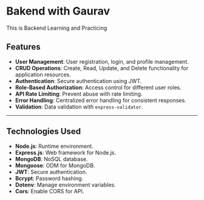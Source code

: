 # Bakend with Gaurav

This is Backend Learning and Practicing 

## **Features**

- **User Management**: User registration, login, and profile management.  
- **CRUD Operations**: Create, Read, Update, and Delete functionality for application resources.  
- **Authentication**: Secure authentication using JWT.  
- **Role-Based Authorization**: Access control for different user roles.  
- **API Rate Limiting**: Prevent abuse with rate limiting.  
- **Error Handling**: Centralized error handling for consistent responses.  
- **Validation**: Data validation with `express-validator`.  

---

## **Technologies Used**

- **Node.js**: Runtime environment.  
- **Express.js**: Web framework for Node.js.  
- **MongoDB**: NoSQL database.  
- **Mongoose**: ODM for MongoDB.  
- **JWT**: Secure authentication.  
- **Bcrypt**: Password hashing.  
- **Dotenv**: Manage environment variables.  
- **Cors**: Enable CORS for API.  